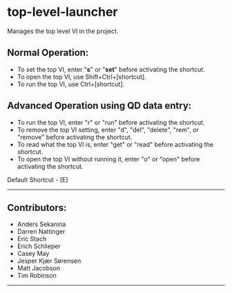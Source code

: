 # top-level-launcher

Manages the top level VI in the project.

## Normal Operation:

* To set the top VI, enter "**s**" or "**set**" before activating the shortcut.
* To open the top VI, use Shift+Ctrl+[shortcut].
* To run the top VI, use Ctrl+[shortcut].

## Advanced Operation using QD data entry:

* To run the top VI, enter "r" or "run" before activating the shortcut.
* To remove the top VI setting, enter "d", "del", "delete", "rem", or "remove" before activating the shortcut.
* To read what the top VI is, enter "get" or "read" before activating the shortcut.
* To open the top VI without running it, enter "o" or "open" before activating the shortcut.

Default Shortcut - [E]

-------------------
## Contributors:
+ Anders Sekanina
+ Darren Nattinger
+ Eric Stach
+ Erich Schlieper
+ Casey May
+ Jesper Kjær Sørensen
+ Matt Jacobson
+ Tim Robinson
-------------------

